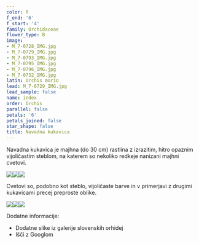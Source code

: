 ```yaml
---
color: R
f_end: '6'
f_start: '4'
family: Orchidaceae
flower_type: B
image:
- M_7-0728_IMG.jpg
- M_7-0729_IMG.jpg
- M_7-0793_IMG.jpg
- M_7-0795_IMG.jpg
- M_7-0796_IMG.jpg
- M_7-0732_IMG.jpg
latin: Orchis morio
lead: M_7-0729_IMG.jpg
lead_sample: false
name: index
order: Orchis
parallel: false
petals: '6'
petals_joined: false
star_shape: false
title: Navadna kukavica
---
```

Navadna kukavica je majhna (do 30 cm) rastlina z izrazitim, hitro opaznim vijoličastim steblom, na katerem so nekoliko redkeje nanizani majhni cvetovi.

![](http://www.zaplana.net/flowers/wildorchids/OrchisMorio/%s/M_7-0728_IMG.jpg)![](http://www.zaplana.net/flowers/wildorchids/OrchisMorio/%s/M_7-0729_IMG.jpg)![](http://www.zaplana.net/flowers/wildorchids/OrchisMorio/%s/M_7-0793_IMG.jpg)

Cvetovi so, podobno kot steblo, vijoličaste barve in v primerjavi z drugimi kukavicami precej preproste oblike.

![](http://www.zaplana.net/flowers/wildorchids/OrchisMorio/%s/M_7-0795_IMG.jpg)![](http://www.zaplana.net/flowers/wildorchids/OrchisMorio/%s/M_7-0796_IMG.jpg)![](http://www.zaplana.net/flowers/wildorchids/OrchisMorio/%s/M_7-0732_IMG.jpg)

Dodatne informacije:

-   Dodatne slike iz galerije slovenskih orhidej
-   Išči z Googlom
